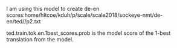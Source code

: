 I am using this model to create de-en scores:home/hltcoe/kduh/p/scale/scale2018/sockeye-nmt/de-en/ted//p2.txt

ted.train.tok.en.1best_scores.prob is the model score of the 1-best translation from the model.
 

